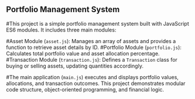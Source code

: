## Portfolio Management System

#This project is a simple portfolio management system built with JavaScript ES6 modules. It includes three main modules:

#Asset Module (`asset.js`): Manages an array of assets and provides a function to retrieve asset details by ID.
#Portfolio Module (`portfolio.js`): Calculates total portfolio value and asset allocation percentage.
#Transaction Module (`transaction.js`): Defines a `Transaction` class for buying or selling assets, updating quantities accordingly.

#The main application (`main.js`) executes and displays portfolio values, allocations, and transaction outcomes. This project demonstrates modular code structure, object-oriented programming, and financial logic. 
